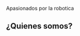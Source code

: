 

Apasionados por la robotica


## ¿Quienes somos?


<!---
Inspirado al ver [micro-ROS](https://github.com/micro-ROS)
-->
